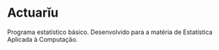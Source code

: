 # Actuarĭu
Programa estatístico básico. Desenvolvido para a matéria de Estatística Aplicada à Computação.
